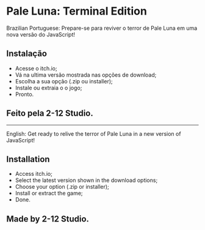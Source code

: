 # Pale Luna: Terminal Edition

Brazilian Portuguese:
Prepare-se para reviver o terror de Pale Luna em uma nova versão do JavaScript!

## Instalação

- Acesse o itch.io;
- Vá na ultima versão mostrada nas opções de download;
- Escolha a sua opção (.zip ou installer);
- Instale ou extraia o o jogo;
- Pronto.

## Feito pela 2-12 Studio.

-----------------------------------------------

English:
Get ready to relive the terror of Pale Luna in a new version of JavaScript!

## Installation

- Access itch.io;
- Select the latest version shown in the download options;
- Choose your option (.zip or installer);
- Install or extract the game;
- Done.

## Made by 2-12 Studio.
